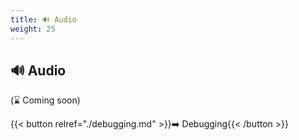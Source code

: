```yaml
---
title: 🔊 Audio
weight: 25
---
```


## 🔊 Audio

(⌛ Coming soon)

{{< button relref="./debugging.md" >}}➡️ Debugging{{< /button >}}

